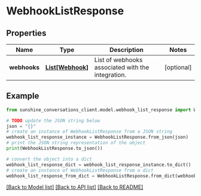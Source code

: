 # WebhookListResponse


## Properties

Name | Type | Description | Notes
------------ | ------------- | ------------- | -------------
**webhooks** | [**List[Webhook]**](Webhook.md) | List of webhooks associated with the integration. | [optional] 

## Example

```python
from sunshine_conversations_client.model.webhook_list_response import WebhookListResponse

# TODO update the JSON string below
json = "{}"
# create an instance of WebhookListResponse from a JSON string
webhook_list_response_instance = WebhookListResponse.from_json(json)
# print the JSON string representation of the object
print(WebhookListResponse.to_json())

# convert the object into a dict
webhook_list_response_dict = webhook_list_response_instance.to_dict()
# create an instance of WebhookListResponse from a dict
webhook_list_response_from_dict = WebhookListResponse.from_dict(webhook_list_response_dict)
```
[[Back to Model list]](../README.md#documentation-for-models) [[Back to API list]](../README.md#documentation-for-api-endpoints) [[Back to README]](../README.md)


